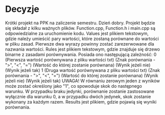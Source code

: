 # Decyzje
Krótki projekt na PPK na zaliczenie semestru.
Dzień dobry. Projekt będzie się składał z kilku ważnych plików. Function.cpp, Function.h i main.cpp są odpowiedzialne za uruchomienie kodu.
Values jest plikiem tekstowym, gdzie należy umieścić pary wartości, które zostaną porównane do wartości w pliku zasad. Pierwsze dwa wyrazy powinny zostać zarezerwowane dla nazwania wartości.
Rules jest plikiem tekstowym, gdzie znajduje się drzewo binarne z zasadami porównywania. Posiada ono następującą zależność:
0 (Pierwsza wartość porównywana z pliku wartości txt) (Znak porównania - ">", "<", "=") (Wartość do której zostanie porównana) (Wynik jeżeli nie) (Wynik jeżeli tak)
1 (Druga wartość porównywana z pliku wartości txt) (Znak porównania - ">", "<", "=") (Wartość do której zostanie porównana) (Wynik jeżeli nie) (Wynik jeżeli tak)
UWAGA! W równaniu zerowym jeden z wyników może zostać określony jako "1", co spowoduje skok do następnego warunku. W przypadku braku jedynki, porównanie zostanie zastosowane wyłącznie dla warunku 0, a w przypadku dwóch jedynek, skok zostanie wykonany za każdym razem.
Results jest plikiem, gdzie pojawią się wyniki porównania.
